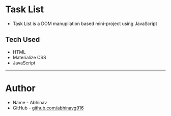 # Task List

- Task List is a DOM manupilation based mini-project using JavaScript

## Tech Used

- HTML
- Materialize CSS
- JavaScript

---

# Author

- Name - Abhinav
- GitHub - [github.com/abhinavg916](https://github.com/abhinavg916)
